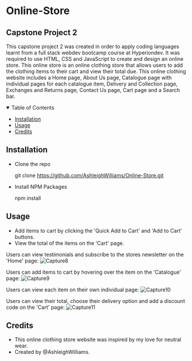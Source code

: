 # Online-Store
## Capstone Project 2
This capstone project 2 was created in order to apply coding languages learnt from a full stack webdev bootcamp course at Hyperiondev. It was required to use HTML, CSS and JavaScript to create and design an online store. This online store is an online clothing store that allows users to add the clothing items to their cart and view their total due. This online clothing website includes a Home page, About Us page, Catalogue page with individual pages for each catalogue item, Delivery and Collection page, Exchanges and Returns page, Contact Us page, Cart page and a Search bar.

<!--Table of Contents-->
<details open= "open">
                <summary>Table of Contents</summary>
                  <ul>
                    <li><a href= "#installation">Installation</a></li>
                    <li><a href= "#usage">Usage</a></li>
                    <li><a href= "#credits">Credits</a></li>
                  </ul>
</details>

## Installation 
- Clone the repo

  git clone https://github.com/AshleighWilliams/Online-Store.git
 
- Install NPM Packages
 
  npm install   
 

## Usage
- Add items to cart by clicking the 'Quick Add to Cart' and 'Add to Cart' buttons.
- View the total of the items on the 'Cart' page.

Users can view testimonials and subscribe to the stores newsletter on the 'Home' page:
![Capture8](https://user-images.githubusercontent.com/90770698/134771175-2581d599-ecdf-4dd2-b20f-12c838251f95.JPG)

Users can add items to cart by hovering over the item on the 'Catalogue' page:
![Capture9](https://user-images.githubusercontent.com/90770698/134771208-aec8be18-8096-4722-b1a3-e95f0b59f5de.JPG)

Users can view each item on their own individual page:
![Capture10](https://user-images.githubusercontent.com/90770698/134771224-b6bd6f7a-54b0-4a84-984e-81d7811f3b77.JPG)

Users can view their total, choose their delivery option and add a discount code on the 'Cart' page:
![Capture11](https://user-images.githubusercontent.com/90770698/134771239-befaa4db-d935-4642-8395-8301d1df2bdc.JPG)

## Credits
- This online clothing store website was inspired by my love for neutral wear.
- Created by @AshleighWilliams.
